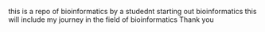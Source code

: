 this is a repo of bioinformatics by a studednt starting out bioinformatics
this will include my journey in the field of bioinformatics
Thank you
